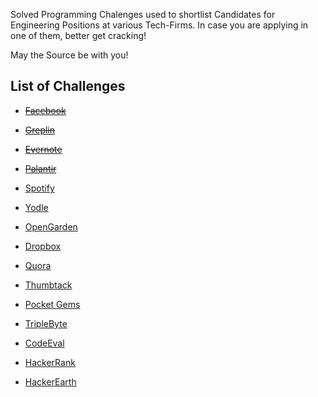 Solved Programming Chalenges used to shortlist Candidates for Engineering Positions at various Tech-Firms.
In case you are applying in one of them, better get cracking!

May the Source be with you!


List of Challenges
------------------

- ~~[Facebook](http://www.facebook.com/careers/puzzles.php)~~
- ~~[Greplin](http://challenge.greplin.com/)~~
- ~~[Evernote](https://evernotechallenge.interviewstreet.com/)~~
- ~~[Palantir](http://www.palantir.com/challenge/)~~
- [Spotify](https://labs.spotify.com/puzzles/)
- [Yodle](http://www.yodlecareers.com/puzzles/)
- [OpenGarden](http://opengarden.com/jobs/)

- [Dropbox](http://hr.gs/redbluebluered)
- [Quora](http://www.quora.com/challenges/)
- [Thumbtack](http://www.thumbtack.com/challenges)
- [Pocket Gems](http://pocketgems.com/teams/engineering/)
- [TripleByte](https://triplebyte.com/)
- [CodeEval](https://www.codeeval.com/open_challenges/)
- [HackerRank](https://www.hackerrank.com/contests)
- [HackerEarth](https://www.hackerearth.com/challenges/)